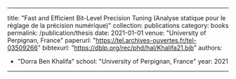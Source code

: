 
---
title: "Fast and Efficient Bit-Level Precision Tuning (Analyse statique pour le réglage de la précision numérique)"
collection: publications
category: books
permalink: /publication/thesis
date: 2021-01-01
venue: "University of Perpignan, France"
paperurl: "https://tel.archives-ouvertes.fr/tel-03509266"
bibtexurl: "https://dblp.org/rec/phd/hal/Khalifa21.bib"
authors:
  - "Dorra Ben Khalifa"
school: "University of Perpignan, France"
year: 2021
---
